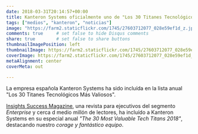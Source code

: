 ```yaml
---
date: 2018-03-31T20:14:57+00:00
title: Kanteron Systems oficialmente uno de "Los 30 Titanes Tecnológicos Más Valiosos"
tags: ["medios", "kanteron", "noticias"]
image: "https://farm2.staticflickr.com/1745/27603712077_028e59ef1d_z.jpg"
comments: true     # set false to hide Disqus comments
share: true        # set false to share buttons
thumbnailImagePosition: left
thumbnailImage: https://farm2.staticflickr.com/1745/27603712077_028e59ef1d_z.jpg
coverImage: https://farm2.staticflickr.com/1745/27603712077_028e59ef1d_z.jpg
metaAlignment: center
coverMeta: out

---
```

La empresa española Kanteron Systems ha sido incluída en la lista anual "Los 30 Titanes Tecnológicos Más Valiosos".

<!--more-->

[Insights Success Magazine](https://www.insightssuccess.com/kanteron-systems-transforming-patient-care-better/), una revista para ejecutivos del segmento *Enterprise* y cerca d medio millón de lectores, ha incluído a Kanteron Systems en su especial anual *"The 30 Most Valuable Tech Titans 2018"*, destacando nuestro *corage y fantástico equipo*.
